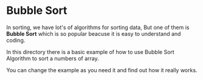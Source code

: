 # Bubble Sort

In sorting, we have lot's of algorithms for sorting data, But one of them is **Bubble Sort** which is so popular beacuse it is easy to understand and coding.

In this directory there is a basic example of how to use Bubble Sort Algorithm to sort a numbers of array.

You can change the example as you need it and find out how it really works.

